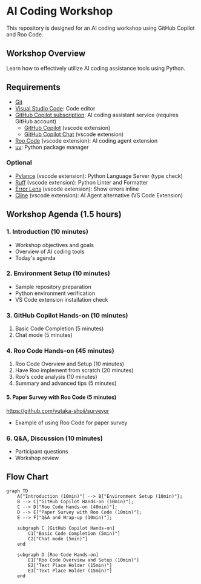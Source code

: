 # AI Coding Workshop

This repository is designed for an AI coding workshop using GitHub Copilot and Roo Code.

## Workshop Overview

Learn how to effectively utilize AI coding assistance tools using Python.

## Requirements

- [Git](https://git-scm.com/)
- [Visual Studio Code](https://code.visualstudio.com/): Code editor
- [GitHub Copilot subscription](https://github.com/features/copilot): AI coding assistant service (requires GitHub account)
    - [GitHub Copilot](https://marketplace.visualstudio.com/items?itemName=GitHub.copilot) (vscode extension)
    - [GitHub Copilot Chat](https://marketplace.visualstudio.com/items?itemName=GitHub.copilot-chat) (vscode extension)
- [Roo Code](https://github.com/RooVetGit/Roo-Code) (vscode extension): AI coding agent extension
- [uv](https://docs.astral.sh/uv/): Python package manager

### Optional

- [Pylance](https://marketplace.visualstudio.com/items?itemName=ms-python.vscode-pylance) (vscode extension): Python Language Server (type check)
- [Ruff](https://marketplace.visualstudio.com/items?itemName=charliermarsh.ruff) (vscode extension): Python Linter and Formatter
- [Error Lens](https://marketplace.visualstudio.com/items?itemName=usernamehw.errorlens) (vscode extension): Show errors inline
- [Cline](https://marketplace.visualstudio.com/items?itemName=saoudrizwan.claude-dev) (vscode extension): AI Agent alternative (VS Code Extension)

## Workshop Agenda (1.5 hours)

### 1. Introduction (10 minutes)
- Workshop objectives and goals
- Overview of AI coding tools
- Today's agenda

### 2. Environment Setup (10 minutes)
- Sample repository preparation
- Python environment verification
- VS Code extension installation check

### 3. GitHub Copilot Hands-on (10 minutes)
1. Basic Code Completion (5 minutes)
2. Chat mode (5 minutes)

### 4. Roo Code Hands-on (45 minutes)
1. Roo Code Overview and Setup (10 minutes)
2. Have Roo implement from scratch (20 minutes)
3. Roo's code analysis (10 minutes)
4. Summary and advanced tips (5 minutes)

#### 5. Paper Survey with Roo Code (5 minutes)

https://github.com/yutaka-shoji/surveyor

- Example of using Roo Code for paper survey

### 6. Q&A, Discussion (10 minutes)
- Participant questions
- Workshop review

## Flow Chart

```mermaid
graph TD
    A["Introduction (10min)"] --> B{"Environment Setup (10min)"};
    B --> C["GitHub Copilot Hands-on (10min)"];
    C --> D["Roo Code Hands-on (40min)"];
    D --> E["Paper Survey with Roo Code (10min)"];
    E --> F["Q&A and Wrap-up (10min)"];

    subgraph C [GitHub Copilot Hands-on]
        C1["Basic Code Completion (5min)"]
        C2["Chat mode (5min)"]
    end

    subgraph D [Roo Code Hands-on]
        E1["Roo Code Overview and Setup (10min)"]
        E2["Text Place Holder (15min)"]
        E3["Text Place Holder (15min)"]
    end
```